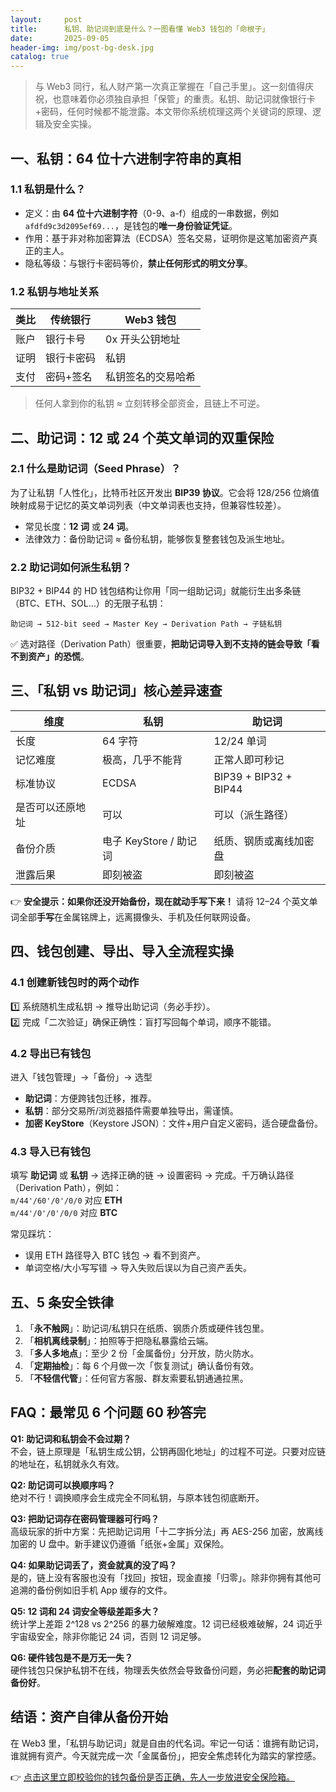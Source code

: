 ```yaml
---
layout:     post
title:      私钥、助记词到底是什么？一图看懂 Web3 钱包的「命根子」
date:       2025-09-05
header-img: img/post-bg-desk.jpg
catalog: true
---
```


> 与 Web3 同行，私人财产第一次真正掌握在「自己手里」。这一刻值得庆祝，也意味着你必须独自承担「保管」的重责。私钥、助记词就像银行卡+密码，任何时候都不能泄露。本文带你系统梳理这两个关键词的原理、逻辑及安全实操。

## 一、私钥：64 位十六进制字符串的真相

### 1.1 私钥是什么？

- 定义：由 **64 位十六进制字符**（0-9、a-f）组成的一串数据，例如`afdfd9c3d2095ef69...`，是钱包的**唯一身份验证凭证**。  
- 作用：基于非对称加密算法（ECDSA）签名交易，证明你是这笔加密资产真正的主人。  
- 隐私等级：与银行卡密码等价，**禁止任何形式的明文分享**。  

### 1.2 私钥与地址关系

| 类比 | 传统银行 | Web3 钱包 |
|---|---|---|
| 账户 | 银行卡号 | 0x 开头公钥地址 |
| 证明 | 银行卡密码 | 私钥 |
| 支付 | 密码+签名 | 私钥签名的交易哈希 |

> 任何人拿到你的私钥 ≈ 立刻转移全部资金，且链上不可逆。

## 二、助记词：12 或 24 个英文单词的双重保险

### 2.1 什么是助记词（Seed Phrase）？

为了让私钥「人性化」，比特币社区开发出 **BIP39 协议**。它会将 128/256 位熵值映射成易于记忆的英文单词列表（中文单词表也支持，但兼容性较差）。  
- 常见长度：**12 词** 或 **24 词**。  
- 法律效力：备份助记词 ≈ 备份私钥，能够恢复整套钱包及派生地址。  

### 2.2 助记词如何派生私钥？

BIP32 + BIP44 的 HD 钱包结构让你用「同一组助记词」就能衍生出多条链（BTC、ETH、SOL…）的无限子私钥：

```
助记词 → 512-bit seed → Master Key → Derivation Path → 子链私钥
```

✅ 选对路径（Derivation Path）很重要，**把助记词导入到不支持的链会导致「看不到资产」的恐慌**。

## 三、「私钥 vs 助记词」核心差异速查

| 维度 | 私钥 | 助记词 |
|---|---|---|
| 长度 | 64 字符 | 12/24 单词 |
| 记忆难度 | 极高，几乎不能背 | 正常人即可秒记 |
| 标准协议 | ECDSA | BIP39 + BIP32 + BIP44 |
| 是否可以还原地址 | 可以 | 可以（派生路径） |
| 备份介质 | 电子 KeyStore / 助记词 | 纸质、钢质或离线加密盘 |
| 泄露后果 | 即刻被盗 | 即刻被盗 |

👉 **安全提示：如果你还没开始备份，现在就动手写下来！** 请将 12–24 个英文单词全部**手写**在金属铭牌上，远离摄像头、手机及任何联网设备。

## 四、钱包创建、导出、导入全流程实操

### 4.1 创建新钱包时的两个动作

1️⃣ 系统随机生成私钥 → 推导出助记词（务必手抄）。  
2️⃣ 完成「二次验证」确保正确性：盲打写回每个单词，顺序不能错。  

### 4.2 导出已有钱包

进入「钱包管理」→「备份」→ 选型  
- **助记词**：方便跨钱包迁移，推荐。  
- **私钥**：部分交易所/浏览器插件需要单独导出，需谨慎。  
- **加密 KeyStore**（Keystore JSON）：文件+用户自定义密码，适合硬盘备份。

### 4.3 导入已有钱包

填写 **助记词** 或 **私钥** → 选择正确的链 → 设置密码 → 完成。千万确认路径（Derivation Path），例如：  
`m/44'/60'/0'/0/0` 对应 **ETH**  
`m/44'/0'/0'/0/0` 对应 **BTC**

常见踩坑：  
- 误用 ETH 路径导入 BTC 钱包 → 看不到资产。  
- 单词空格/大小写写错 → 导入失败后误以为自己资产丢失。

## 五、5 条安全铁律

1. 「**永不触网**」：助记词/私钥只在纸质、钢质介质或硬件钱包里。  
2. 「**相机离线录制**」：拍照等于把隐私暴露给云端。  
3. 「**多人多地点**」：至少 2 份「金属备份」分开放，防火防水。  
4. 「**定期抽检**」：每 6 个月做一次「恢复测试」确认备份有效。  
5. 「**不轻信代管**」：任何官方客服、群友索要私钥通通拉黑。

## FAQ：最常见 6 个问题 60 秒答完

**Q1: 助记词和私钥会不会过期？**  
不会，链上原理是「私钥生成公钥，公钥再固化地址」的过程不可逆。只要对应链的地址在，私钥就永久有效。

**Q2: 助记词可以换顺序吗？**  
绝对不行！调换顺序会生成完全不同私钥，与原本钱包彻底断开。

**Q3: 把助记词存在密码管理器可行吗？**  
高级玩家的折中方案：先把助记词用「十二字拆分法」再 AES-256 加密，放离线加密的 U 盘中。新手建议仍遵循「纸张+金属」双保险。

**Q4: 如果助记词丢了，资金就真的没了吗？**  
是的，链上没有客服也没有「找回」按钮，现金直接「归零」。除非你拥有其他可追溯的备份例如旧手机 App 缓存的文件。

**Q5: 12 词和 24 词安全等级差距多大？**  
统计学上差距 2^128 vs 2^256 的暴力破解难度。12 词已经极难破解，24 词近乎宇宙级安全，除非你能记 24 词，否则 12 词足够。

**Q6: 硬件钱包是不是万无一失？**  
硬件钱包只保护私钥不在线，物理丢失依然会导致备份问题，务必把**配套的助记词备份好**。

## 结语：资产自律从备份开始

在 Web3 里，「私钥与助记词」就是自由的代名词。牢记一句话：谁拥有助记词，谁就拥有资产。今天就完成一次「金属备份」，把安全焦虑转化为踏实的掌控感。

👉 [点击这里立即校验你的钱包备份是否正确，先人一步放进安全保险箱。](https://okxdog.com/)